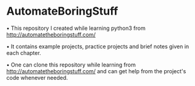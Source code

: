 # AutomateBoringStuff
•	This repository I created while learning python3 from http://automatetheboringstuff.com/

•	It contains example projects, practice projects and brief notes given in each chapter.

•	One can clone this repository while learning from http://automatetheboringstuff.com/ and can get help from the project's code whenever needed.
